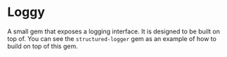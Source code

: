 # Loggy

A small gem that exposes a logging interface. It is designed to be built on top of. You can see the `structured-logger`
gem as an example of how to build on top of this gem.